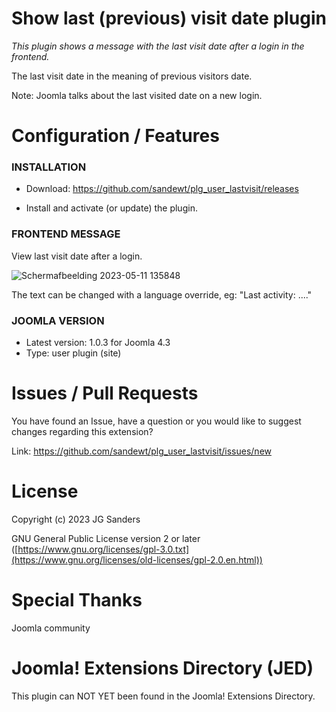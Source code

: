 # Show last (previous) visit date plugin

*This plugin shows a message with the last visit date after a login in the frontend.*

The last visit date in the meaning of previous visitors date.

Note: Joomla talks about the last visited date on a new login.


# Configuration / Features

### INSTALLATION ###

- Download: https://github.com/sandewt/plg_user_lastvisit/releases

- Install and activate (or update) the plugin.


### FRONTEND MESSAGE ###

View last visit date after a login.

![Schermafbeelding 2023-05-11 135848](https://github.com/sandewt/plg_user_lastvisit/assets/9271775/f731b2ff-36d3-4825-a827-4cc71ac5e888)

The text can be changed with a language override, eg: "Last activity: ...."

### JOOMLA VERSION ###

* Latest version: 1.0.3 for Joomla 4.3
* Type: user plugin (site)


# Issues / Pull Requests

You have found an Issue, have a question or you would like to suggest changes regarding this extension?

Link: https://github.com/sandewt/plg_user_lastvisit/issues/new

# License

Copyright (c) 2023 JG Sanders

GNU General Public License version 2 or later ([https://www.gnu.org/licenses/gpl-3.0.txt](https://www.gnu.org/licenses/old-licenses/gpl-2.0.en.html))

# Special Thanks

Joomla community

# Joomla! Extensions Directory (JED)

This plugin can NOT YET been found in the Joomla! Extensions Directory.
